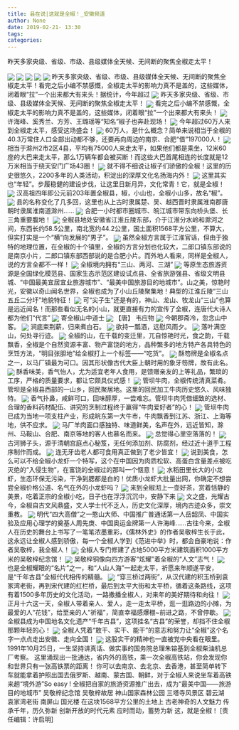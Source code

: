 ```yaml
---
title: 县在说|这就是全椒！_安徽频道
author: None
date: 2019-02-21- 13:30
tags: 
categories: 
---
```

昨天多家央级、省级、市级、县级媒体全天候、无间断的聚焦全椒走太平！
<!-- more -->
                
<img align="center" border="0" src="http://p3.ifengimg.com/fck/2019_08/234f72104616127_w1080_h604.jpg" />
                
<img align="center" border="0" src="http://p3.ifengimg.com/fck/2019_08/650d967b60216ae_w627_h546.jpg" />
            
<img align="center" border="0" src="http://p3.ifengimg.com/fck/2019_08/710b85bc05838fe_w608_h506.jpg" />
<img align="center" border="0" src="http://p3.ifengimg.com/fck/2019_08/798e0b3f39989c1_w670_h638.jpg" />
<img align="center" border="0" src="http://p3.ifengimg.com/fck/2019_08/1430e41e8b4208d_w300_h264.jpg" />
昨天多家央级、省级、市级、县级媒体全天候、无间断的聚焦全椒走太平！看完之后小编不禁感慨，全椒走太平的影响力真不是盖的，这些媒体，闭着眼“拉”一个出来都大有来头！据统计，今年超过
<img align="center" border="0" src="http://p3.ifengimg.com/fck/2019_08/2f23a6a83b53c2e_w580_h387.jpg" />
昨天多家央级、省级、市级、县级媒体全天候、无间断的聚焦全椒走太平！
<img align="center" border="0" src="http://p3.ifengimg.com/fck/2019_08/1481f39388f9c90_w579_h387.jpg" />
看完之后小编不禁感慨，全椒走太平的影响力真不是盖的，这些媒体，闭着眼“拉”一个出来都大有来头！
<img align="center" border="0" src="http://p3.ifengimg.com/fck/2019_08/6509c16cb2b3991_w590_h386.jpg" />
许海峰、奚秀兰、方芳、王璐瑶等“知名”椒子也奔赴现场！
<img align="center" border="0" src="http://p3.ifengimg.com/fck/2019_08/3859b05114f2436_w589_h393.jpg" />
今年超过60万人来到全椒走太平，感受这场盛会！
<img align="center" border="0" src="http://p3.ifengimg.com/fck/2019_08/6f2b25e1750faa6_w177_h172.gif" />
60万人，是什么概念？简单来说相当于全椒的40.3万常住人口全部出动都不够，还要再向周边的南京、合肥“借”197000人！
<img align="center" border="0" src="http://p3.ifengimg.com/fck/2019_08/4e2fe6d43119ccc_w668_h688.jpg" />
相当于滁州2市2区4县，平均有75000人来走太平，如果他们都是乘坐，12米60座的大巴来走太平，那么1万辆车都会被买断！而这些大巴首尾相连的长度就是12万米相当于绕天安门广场43圈！
<img align="center" border="0" src="http://p3.ifengimg.com/fck/2019_08/f7459922c5f86c9_w1080_h607.jpg" />
就不得不细说让椒子们骄傲的全椒！这里的历史很悠久，2200多年的人类活动，积淀出的深厚文化名扬海内外！
<img align="center" border="0" src="http://p3.ifengimg.com/fck/2019_08/ca1b539920fdd1e_w640_h426.jpg" />
这里其实也“年轻”。步履稳健的建设步伐，让这里日新月异，文化常青！它，就是全椒！
<img align="center" border="0" src="http://p3.ifengimg.com/fck/2019_08/3d36cab49f27de0_w640_h336.jpg" />
汉高祖四年即公元前203年置全椒县，椒，小山也，全椒小山多，故名“椒”。
<img align="center" border="0" src="http://p3.ifengimg.com/fck/2019_08/923ca8ed91d1bd3_w585_h559.jpg" />
县的名称变化了几多回，这里也从上古时隶属楚、吴、越西晋时隶属淮南郡唐朝时隶属淮南道滁州……
<img align="center" border="0" src="http://p3.ifengimg.com/fck/2019_08/6775e47dbcb2e8b_w1030_h761.jpg" />
合肥一小时都市圈城市、皖江城市带东向桥头堡、长三角重要腹地！
<img align="center" border="0" src="http://p3.ifengimg.com/fck/2019_08/08fed7bdcee7a2a_w800_h533.jpg" />
全椒县地处安徽省江淮丘陵东部，介于江淮分水岭和滁河之间，东西长约58.5公里，南北宽约44.2公里，国土面积1568平方公里，不算大，但实打实是一个“横”向发展的“男子”。
<img align="center" border="0" src="http://biz.cmpp.ifeng.com/Cmpp/res/js/lib/FCKeditor/editor/images/spacer.gif" />
虽然全椒方言属于江淮官话，但由于独特的地理位置，在全椒的十个镇里，全椒的方言分划也化较大，二郎口镇东部说的是南京小片，二郎口镇东部西部说的是合肥小片。而外地人看来，同样是全椒人，说的方言全都不一样！
<img align="center" border="0" src="http://p3.ifengimg.com/fck/2019_08/ec73cecd39b06eb_w632_h359.jpg" />
全椒境内拥有“三山、两河、三湖”
<img align="center" border="0" src="http://p3.ifengimg.com/fck/2019_08/b77ac7dab8e97f7_w893_h621.jpg" />
等原生态旅游资源是全国绿化模范县、国家生态示范区建设试点县、全省旅游强县、省级文明县城、“中国最美宜居宜业旅游城市”、“最美中国旅游目的地城市”。山之美，惊艳时光，安徽以奇山闻名世界，全椒也成为了小山丘陵聚集地！典型的江淮丘陵“三山五丘二分圩”地貌特征！
<img align="center" border="0" src="http://p3.ifengimg.com/fck/2019_08/6794801c90c74cf_w700_h731.jpg" />
可“尖子生”还是有的，神山、龙山、牧龙山“三山”也算是远近闻名！而那些看似无名的小山，就更直接有力的宣传了全椒，连唐代大诗人都为他们“代言”
<img align="center" border="0" src="http://p3.ifengimg.com/fck/2019_08/9dba107e104bf0d_w880_h586.jpg" />
寄全椒山中道士
<img align="center" border="0" src="http://p3.ifengimg.com/fck/2019_08/511cde587562aa1_w1000_h666.jpg" />
【唐】 韦应物
<img align="center" border="0" src="http://p3.ifengimg.com/fck/2019_08/3246384ab81db4f_w880_h970.jpg" />
今朝郡斋冷，忽念山中客。
<img align="center" border="0" src="http://p3.ifengimg.com/fck/2019_08/90d5a68de4538ab_w1080_h810.jpg" />
涧底束荆薪，归来煮白石。
<img align="center" border="0" src="http://p3.ifengimg.com/fck/2019_08/efc5b93cbdca59e_w800_h533.jpg" />
欲持一瓢酒，远慰风雨夕。
<img align="center" border="0" src="http://p3.ifengimg.com/fck/2019_08/fdfe4af1ab8bacf_w640_h377.jpg" />
落叶满空山，何处寻行迹。
<img align="center" border="0" src="http://p3.ifengimg.com/fck/2019_08/6b6bd4a91d2d901_w880_h623.jpg" />
全椒的山，在千载的变迁里，兀自惊艳时光，食之韵，千载飘香，全椒是个自然资源丰富、物产富饶的地方，品种繁多的地方特产各具特色的烹饪方法，“明目张胆地”给全椒打上一个标签——“吃货”。
<img align="center" border="0" src="http://p3.ifengimg.com/fck/2019_08/72f989731e0bb8d_w882_h514.jpg" />
酥笏牌是全椒名点之一，以马厂镇最为可口。因其形状像古代大臣上朝时用的象牙笏牌，故有此名。
<img align="center" border="0" src="http://p3.ifengimg.com/fck/2019_08/d4a8a552f258c5e_w587_h395.jpg" />
酥香味美，香气怡人，尤为适宜老年人食用，是馈赠亲友的上等礼品，繁琐的工序，严格的质量要求，都让它颇具仪式感！
<img align="center" border="0" src="http://p3.ifengimg.com/fck/2019_08/eb4f66178f00bbd_w1080_h722.jpg" />
管坝牛肉，全椒传统清真菜肴。管坝是全椒县西部的一山乡，回民聚居地。这里的回民加工牛肉历史悠久、风味独特。
<img align="center" border="0" src="http://p3.ifengimg.com/fck/2019_08/03808cdb9b9f984_w583_h390.jpg" />
香气扑鼻，咸鲜可口，回味醇厚，一尝难忘。管坝牛肉凭借细致的选材、合理的香料药材配伍、讲究的烹制过程终于赢得“牛肉爱好者”的心！
<img align="center" border="0" src="http://p3.ifengimg.com/fck/2019_08/3dc90d5687c0d3c_w500_h281.jpg" />
管坝牛肉已成为当地一项支柱产业，形成皖东第一大牛市，牛肉飘香到江苏、浙江、上海等地，供不应求。
<img align="center" border="0" src="http://p3.ifengimg.com/fck/2019_08/af9a16d6388ee59_w800_h499.jpg" />
马厂羊肉面口感独特、味道鲜美，名声在外，远近皆知，滁州、马鞍山、合肥、南京等地的客人也慕名而来。
<img align="center" border="0" src="http://p3.ifengimg.com/fck/2019_08/cd1cfa41b8f579f_w640_h388.jpg" />
总觉得心里空落落的！
<img align="center" border="0" src="http://p3.ifengimg.com/fck/2019_08/668931f1a1ad018_w640_h484.jpg" />
古河狮子头，源于清朝宫庭点心秘笈，无任何添加剂、防腐剂，经过近十道手工程序制作而成。
<img align="center" border="0" src="http://p3.ifengimg.com/fck/2019_08/17c25a8437af449_w640_h471.jpg" />
连无牙齿老人都可食用真正做到了老少皆宜！
<img align="center" border="0" src="http://p3.ifengimg.com/fck/2019_08/889dafe1e4f9a12_w640_h410.jpg" />
说到美食，怎么可以不给全椒小龙虾一个特写，这个在中国因为肉质松软、高蛋白含量差点被吃灭绝的“入侵生物”，在富饶的全椒过的那叫一个惬意！
<img align="center" border="0" src="http://p3.ifengimg.com/fck/2019_08/c205817fbe3be4b_w832_h365.jpg" />
水稻田里长大的小龙虾，生态环保无污染，干净到腮都是白的！优质小龙虾大批量出网，你确定不想尝尝全椒价格公道、名气在外的小龙虾吗？
<img align="center" border="0" src="http://p3.ifengimg.com/fck/2019_08/5aa3e2621d92977_w800_h532.jpg" />
来到全椒沏上一壶好茶，赏着恬静的美景，吃着正宗的全椒小吃，日子也在浮浮沉沉中，安静下来
<img align="center" border="0" src="http://p3.ifengimg.com/fck/2019_08/df3d73954f188e7_w780_h518.jpg" />
文之盛，光耀古今，全椒自古文风鼎盛，文人学士代不乏人，历史文化深厚，境内古迹众多，崇文重教。
<img align="center" border="0" src="http://p3.ifengimg.com/fck/2019_08/585ec61512d651b_w800_h600.jpg" />
明代“四大高僧”之一憨山大师、中国推广普通话第一人岳韶凤、中国实验及应用心理学的奠基人周先庚、中国奥运金牌第一人许海峰……古往今来，全椒人在历史的舞台上书写了一笔笔浓墨重彩，《儒林外史》的作者吴敬梓生长于此，这永远让全椒人感到骄傲，每一个全椒人学到《范进中举》时，都会自豪地说：作者吴敬梓，我全椒人！
<img align="center" border="0" src="http://p3.ifengimg.com/fck/2019_08/12e37501c7fec87_w800_h533.jpg" />
全椒人专门修建了占地5000平方米建筑面积1000平方米的吴敬梓纪念馆！
<img align="center" border="0" src="http://p3.ifengimg.com/fck/2019_08/dbff53fa3f3f8d3_w717_h516.jpg" />
吴敬梓铜像向四方游客“炫耀”着全椒的“人文”志气！
<img align="center" border="0" src="http://p3.ifengimg.com/fck/2019_08/5a1b82b5cd9db97_w800_h490.jpg" />
也是全椒耀眼的“名片”之一，和“人山人海”一起走太平，祈愿来年顺遂平安，是“千年古县”全椒代代相传的精髓。
<img align="center" border="0" src="http://p3.ifengimg.com/fck/2019_08/b18e5eb6292ab8e_w800_h372.jpg" />
“穿三桥过两街”，从汉代建的积玉桥到袁家湾老街，再到宋代建的红栏桥，最后到太平大街和太平桥，循着这条路线，这项有着1500多年历史的文化活动，一路撒播全椒人，对来年的美好期待和向往！
<img align="center" border="0" src="http://p3.ifengimg.com/fck/2019_08/ce52ef54657dad6_w800_h523.jpg" />
正月十六这一天，全椒人带着亲人、爱人，走一走太平桥，逛一逛路边的小摊，为最爱的人“花钱”，给至亲的人“祈福”，简直幸福感爆棚~前进之路，不曾停歇。
<img align="center" border="0" src="http://p3.ifengimg.com/fck/2019_08/71fe389809ca66b_w800_h183.jpg" />
全椒县成为中国地名文化遗产“千年古县”，这项挂名“古县”的荣誉，却挡不住全椒那颗年轻的心！
<img align="center" border="0" src="http://p3.ifengimg.com/fck/2019_08/e67d5a318b2d99b_w632_h359.jpg" />
全椒人凭着“敢干、实干、能干”的意志和努力让“全椒”这个名字一点点走出安徽、走向全国！
<img align="center" border="0" src="http://p2.ifengimg.com/a/2016/0810/204c433878d5cf9size1_w16_h16.png" />
这股实干的精神也一直被党中央看在眼里。1991年10月25日，一生坚持讲真话、做实事的国务院总理朱镕基到全椒柴油机总厂考察。
这里涌现出一批通达，省内外的高铁，乘一次全椒高铁站，你会发现你和世界只有一张高铁票的距离！
你可以去南京、去北京、去香港，甚至简单转下车就能拿着护照出国去俄罗斯、越南、蒙古国、朝鲜，对于全椒人来说坐车着高铁来趟“境外游”So easy !
全椒把自家的旅游资源推广出去，成为“最美中国——旅游目的地城市”
吴敬梓纪念馆
吴敬梓故居
神山国家森林公园
三塔寺风景区
碧云湖
袁家湾老街
南屏山
国光楼
在这块1568平方公里的土地上
古老神奇的人文魅力
传承千年，历久弥新
创新开放的时代元素
应时而动，蓄势为新
这，就是全椒！
[责任编辑：许启明]
            
